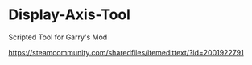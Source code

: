 # Display-Axis-Tool

Scripted Tool for Garry's Mod

https://steamcommunity.com/sharedfiles/itemedittext/?id=2001922791
